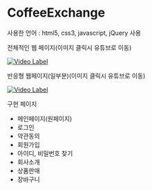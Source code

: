 # CoffeeExchange

사용한 언어 : html5, css3, javascript, jQuery 사용

전체적인 웹 페이지(이미지 클릭시 유튜브로 이동)

[![Video Label](https://blog.kakaocdn.net/dn/Hth9t/btqMn43BulW/8kpgMIMUOIP8Gb7Hz59oK1/img.png)](https://youtu.be/kzXtRSfn1I0)

반응형 웹페이지(일부분)(이미지 클릭시 유튜브로 이동)

[![Video Label](https://blog.kakaocdn.net/dn/bahsbM/btqMqeq3VCL/7bwHnWV3PN9A5R55uVEULK/img.png)](https://youtu.be/obTylxYQM5Y)


구현 페이지
- 메인페이지(원페이지)
- 로그인
- 약관동의
- 회원가입
- 아이디, 비밀번호 찾기
- 회사소개
- 상품판매
- 장바구니
